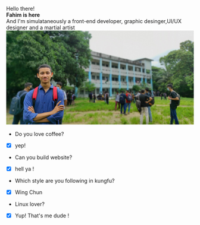 Hello there! <br>
**Fahim is here** <br>
And I'm simulataneously a front-end developer, graphic desinger,UI/UX designer and a martial artist
![Mahtamun Hoque Fahim standing alone in front of his school](https://raw.githubusercontent.com/mahtamun-hoque-fahim/server/main/my%20pic%20server/1629271120685(1).jpg) <br>


- Do you love coffee? <br>
- [x] yep! <br>
- Can you build website?<br>
- [x] hell ya !<br>
- Which style are you following in kungfu?<br>
- [x] Wing Chun<br>
- Linux lover?<br>
- [x] Yup! That's me dude !<br>